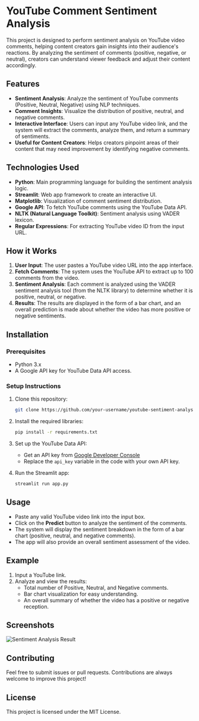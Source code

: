 # YouTube Comment Sentiment Analysis

This project is designed to perform sentiment analysis on YouTube video comments, helping content creators gain insights into their audience's reactions. By analyzing the sentiment of comments (positive, negative, or neutral), creators can understand viewer feedback and adjust their content accordingly.

## Features

- **Sentiment Analysis**: Analyze the sentiment of YouTube comments (Positive, Neutral, Negative) using NLP techniques.
- **Comment Insights**: Visualize the distribution of positive, neutral, and negative comments.
- **Interactive Interface**: Users can input any YouTube video link, and the system will extract the comments, analyze them, and return a summary of sentiments.
- **Useful for Content Creators**: Helps creators pinpoint areas of their content that may need improvement by identifying negative comments.

## Technologies Used

- **Python**: Main programming language for building the sentiment analysis logic.
- **Streamlit**: Web app framework to create an interactive UI.
- **Matplotlib**: Visualization of comment sentiment distribution.
- **Google API**: To fetch YouTube comments using the YouTube Data API.
- **NLTK (Natural Language Toolkit)**: Sentiment analysis using VADER lexicon.
- **Regular Expressions**: For extracting YouTube video ID from the input URL.

## How it Works

1. **User Input**: The user pastes a YouTube video URL into the app interface.
2. **Fetch Comments**: The system uses the YouTube API to extract up to 100 comments from the video.
3. **Sentiment Analysis**: Each comment is analyzed using the VADER sentiment analysis tool (from the NLTK library) to determine whether it is positive, neutral, or negative.
4. **Results**: The results are displayed in the form of a bar chart, and an overall prediction is made about whether the video has more positive or negative sentiments.

## Installation

### Prerequisites

- Python 3.x
- A Google API key for YouTube Data API access.

### Setup Instructions

1. Clone this repository:
    ```bash
    git clone https://github.com/your-username/youtube-sentiment-analysis.git
    ```

2. Install the required libraries:
    ```bash
    pip install -r requirements.txt
    ```

3. Set up the YouTube Data API:
   - Get an API key from [Google Developer Console](https://console.developers.google.com/)
   - Replace the `api_key` variable in the code with your own API key.

4. Run the Streamlit app:
    ```bash
    streamlit run app.py
    ```

## Usage

- Paste any valid YouTube video link into the input box.
- Click on the **Predict** button to analyze the sentiment of the comments.
- The system will display the sentiment breakdown in the form of a bar chart (positive, neutral, and negative comments).
- The app will also provide an overall sentiment assessment of the video.

## Example

1. Input a YouTube link.
2. Analyze and view the results:
   - Total number of Positive, Neutral, and Negative comments.
   - Bar chart visualization for easy understanding.
   - An overall summary of whether the video has a positive or negative reception.

## Screenshots

![Sentiment Analysis Result](screenshot.png)

## Contributing

Feel free to submit issues or pull requests. Contributions are always welcome to improve this project!

## License

This project is licensed under the MIT License.
